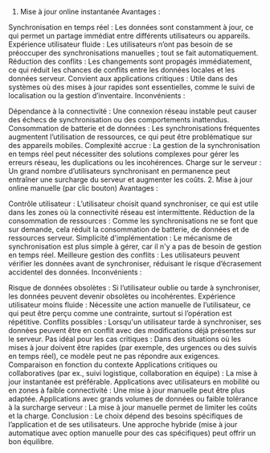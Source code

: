 1. Mise à jour online instantanée
Avantages :

Synchronisation en temps réel : Les données sont constamment à jour, ce qui permet un partage immédiat entre différents utilisateurs ou appareils.
Expérience utilisateur fluide : Les utilisateurs n’ont pas besoin de se préoccuper des synchronisations manuelles ; tout se fait automatiquement.
Réduction des conflits : Les changements sont propagés immédiatement, ce qui réduit les chances de conflits entre les données locales et les données serveur.
Convient aux applications critiques : Utile dans des systèmes où des mises à jour rapides sont essentielles, comme le suivi de localisation ou la gestion d’inventaire.
Inconvénients :

Dépendance à la connectivité : Une connexion réseau instable peut causer des échecs de synchronisation ou des comportements inattendus.
Consommation de batterie et de données : Les synchronisations fréquentes augmentent l’utilisation de ressources, ce qui peut être problématique sur des appareils mobiles.
Complexité accrue : La gestion de la synchronisation en temps réel peut nécessiter des solutions complexes pour gérer les erreurs réseau, les duplications ou les incohérences.
Charge sur le serveur : Un grand nombre d’utilisateurs synchronisant en permanence peut entraîner une surcharge du serveur et augmenter les coûts.
2. Mise à jour online manuelle (par clic bouton)
Avantages :

Contrôle utilisateur : L’utilisateur choisit quand synchroniser, ce qui est utile dans les zones où la connectivité réseau est intermittente.
Réduction de la consommation de ressources : Comme les synchronisations ne se font que sur demande, cela réduit la consommation de batterie, de données et de ressources serveur.
Simplicité d'implémentation : Le mécanisme de synchronisation est plus simple à gérer, car il n'y a pas de besoin de gestion en temps réel.
Meilleure gestion des conflits : Les utilisateurs peuvent vérifier les données avant de synchroniser, réduisant le risque d’écrasement accidentel des données.
Inconvénients :

Risque de données obsolètes : Si l’utilisateur oublie ou tarde à synchroniser, les données peuvent devenir obsolètes ou incohérentes.
Expérience utilisateur moins fluide : Nécessite une action manuelle de l’utilisateur, ce qui peut être perçu comme une contrainte, surtout si l’opération est répétitive.
Conflits possibles : Lorsqu'un utilisateur tarde à synchroniser, ses données peuvent être en conflit avec des modifications déjà présentes sur le serveur.
Pas idéal pour les cas critiques : Dans des situations où les mises à jour doivent être rapides (par exemple, des urgences ou des suivis en temps réel), ce modèle peut ne pas répondre aux exigences.
Comparaison en fonction du contexte
Applications critiques ou collaboratives (par ex., suivi logistique, collaboration en équipe) : La mise à jour instantanée est préférable.
Applications avec utilisateurs en mobilité ou en zones à faible connectivité : Une mise à jour manuelle peut être plus adaptée.
Applications avec grands volumes de données ou faible tolérance à la surcharge serveur : La mise à jour manuelle permet de limiter les coûts et la charge.
Conclusion :
Le choix dépend des besoins spécifiques de l’application et de ses utilisateurs. Une approche hybride (mise à jour automatique avec option manuelle pour des cas spécifiques) peut offrir un bon équilibre.